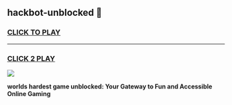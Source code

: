
## hackbot-unblocked 👋
<h3>
<a href="https://premium.freeplayer.one?title=hackbot-unblocked&ref=14F">CLICK TO PLAY</a></h3>
<hr>

<h3>
<a href="https://premium.freeplayer.one?title=hackbot-unblocked&ref=14F">CLICK 2 PLAY</a>
  
</h3>

<a href="https://premium.freeplayer.one?title=hackbot-unblocked&ref=12F/"><img src="https://clearcache.store/games.png"></a>


**worlds hardest game unblocked: Your Gateway to Fun and Accessible Online Gaming**
